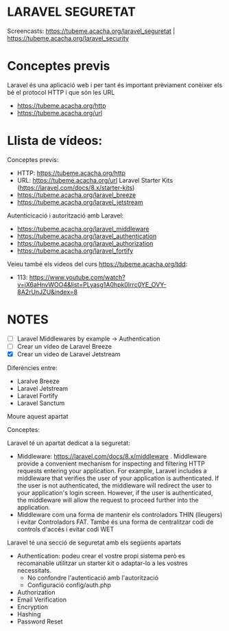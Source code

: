 # LARAVEL SEGURETAT

Screencasts: https://tubeme.acacha.org/laravel_seguretat | https://tubeme.acacha.org/laravel_security

# Conceptes previs

Laravel és una aplicació web i per tant és important prèviament conèixer els bé el protocol HTTP i que són les URL

- https://tubeme.acacha.org/http
- https://tubeme.acacha.org/url

# Llista de vídeos:

Conceptes previs:
- HTTP: https://tubeme.acacha.org/http
- URL: https://tubeme.acacha.org/url
Laravel Starter Kits (https://laravel.com/docs/8.x/starter-kits)
- https://tubeme.acacha.org/laravel_breeze
- https://tubeme.acacha.org/laravel_jetstream

Autenticicació i autorització amb Laravel:
- https://tubeme.acacha.org/laravel_middleware
- https://tubeme.acacha.org/laravel_authentication
- https://tubeme.acacha.org/laravel_authorization
- https://tubeme.acacha.org/laravel_fortify

Veieu també els videos del curs https://tubeme.acacha.org/tdd:
- 113: https://www.youtube.com/watch?v=jX6aHnvWOO4&list=PLyasg1A0hpk0Irrc0YE_OVY-8A2rUnJZU&index=8

# NOTES

- [ ] Laravel Middlewares by example -> Authentication
- [ ] Crear un vídeo de Laravel Breeze
- [X] Crear un video de Laravel Jetstream

Diferències entre:
- Laralve Breeze
- Laravel Jetstream
- Laravel Fortify
- Laravel Sanctum

Moure aquest apartat

Conceptes:

Laravel té un apartat dedicat a la seguretat:
- Middleware: https://laravel.com/docs/8.x/middleware . Middleware provide a convenient mechanism for inspecting and filtering HTTP requests entering your application. For example, Laravel includes a middleware that verifies the user of your application is authenticated. If the user is not authenticated, the middleware will redirect the user to your application's login screen. However, if the user is authenticated, the middleware will allow the request to proceed further into the application.
- Middleware com una forma de mantenir els controladors THIN (lleugers) i evitar Controladors FAT. També és una forma de centralitzar codi de controls d'accés i evitar codi WET

Laravel té una secció de seguretat amb els següents apartats
- Authentication: podeu crear el vostre propi sistema però es recomanable utilitzar un starter kit o adaptar-lo a les vostres necessitats.
  - No confondre l'autenticació amb l'autorització
  - Configuració config/auth.php
- Authorization
- Email Verification
- Encryption
- Hashing
- Password Reset
